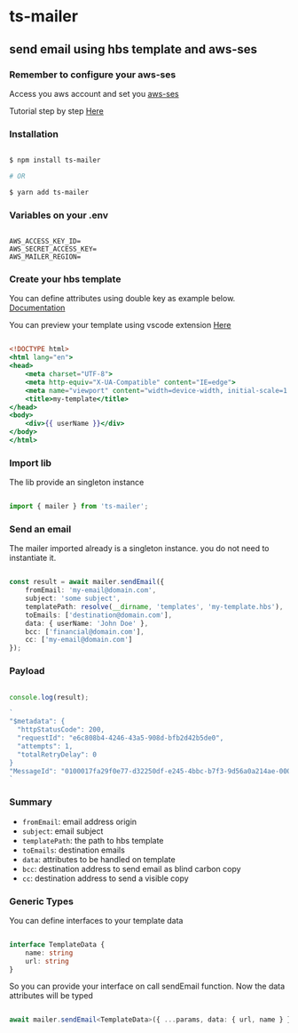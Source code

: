 # ts-mailer

## send email using hbs template and aws-ses

### Remember to configure your aws-ses

Access you aws account and set you [aws-ses](https://aws.amazon.com/ses/?nc2=type_a)

Tutorial step by step [Here](https://www.replyup.com/blog/amazon-ses-tutorial/)

### Installation

```sh

$ npm install ts-mailer

# OR 

$ yarn add ts-mailer

```

### Variables on your .env

```env

AWS_ACCESS_KEY_ID=
AWS_SECRET_ACCESS_KEY=
AWS_MAILER_REGION=

```

### Create your hbs template 

You can define attributes using double key as example below. [Documentation](https://handlebarsjs.com/guide/)

You can preview your template using vscode extension [Here](https://marketplace.visualstudio.com/items?itemName=greenbyte.handlebars-preview)

```hbs

<!DOCTYPE html>
<html lang="en">
<head>
    <meta charset="UTF-8">
    <meta http-equiv="X-UA-Compatible" content="IE=edge">
    <meta name="viewport" content="width=device-width, initial-scale=1.0">
    <title>my-template</title>
</head>
<body>
    <div>{{ userName }}</div>
</body>
</html>


```

### Import lib

The lib provide an singleton instance

```ts

import { mailer } from 'ts-mailer';

```

### Send an email

The mailer imported already is a singleton instance. you do not need to instantiate it.

```ts

const result = await mailer.sendEmail({
	fromEmail: 'my-email@domain.com',
	subject: 'some subject',
	templatePath: resolve(__dirname, 'templates', 'my-template.hbs'),
	toEmails: ['destination@domain.com'],
	data: { userName: 'John Doe' },
	bcc: ['financial@domain.com'],
	cc: ['my-email@domain.com']
});

```

### Payload

```ts

console.log(result);

`
"$metadata": {
  "httpStatusCode": 200,
  "requestId": "e6c808b4-4246-43a5-908d-bfb2d42b5de0",
  "attempts": 1,
  "totalRetryDelay": 0
}
"MessageId": "0100017fa29f0e77-d32250df-e245-4bbc-b7f3-9d56a0a214ae-000000"
`
```
### Summary

- `fromEmail`: email address origin
- `subject`: email subject
- `templatePath`: the path to hbs template
- `toEmails`: destination emails
- `data`: attributes to be handled on template
- `bcc`: destination address to send email as blind carbon copy
- `cc`: destination address to send a visible copy

### Generic Types 

You can define interfaces to your template data

```ts

interface TemplateData {
	name: string
	url: string
}

```

So you can provide your interface on call sendEmail function.
Now the data attributes will be typed

```ts

await mailer.sendEmail<TemplateData>({ ...params, data: { url, name } });

```
